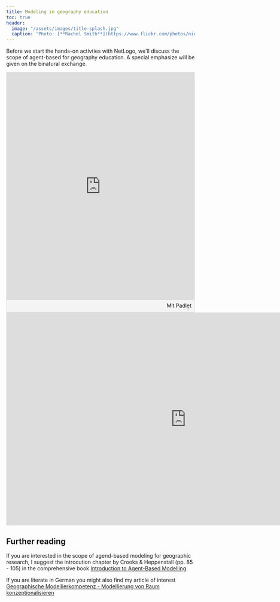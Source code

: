 ```yaml
---
title: Modeling in geography education
toc: true
header:
  image: "/assets/images/title-splash.jpg"
  caption: 'Photo: [**Rachel Smith**](https://www.flickr.com/photos/ninmah/)'
---
```

Before we start the hands-on activties with NetLogo, we'll discuss the scope of agent-based for geography education. A special emphasize will be given on the binatural exchange.  
<!--more-->

<div class="padlet-embed" style="border:1px solid rgba(0,0,0,0.1);border-radius:2px;box-sizing:border-box;overflow:hidden;position:relative;width:100%;background:#F4F4F4"><p style="padding:0;margin:0"><iframe src="https://padlet.com/embed/yirlz0qk0muao6eg" frameborder="0" allow="camera;microphone;geolocation" style="width:100%;height:608px;display:block;padding:0;margin:0"></iframe></p><div style="padding:8px;text-align:right;margin:0;"><a href="https://padlet.com?ref=embed" style="padding:0;margin:0;border:none;display:block;line-height:1;height:16px" target="_blank"><img src="https://padlet.net/embeds/made_with_padlet.png" width="86" height="16" style="padding:0;margin:0;background:none;border:none;display:inline;box-shadow:none" alt="Mit Padlet erstellt"></a></div></div>

<iframe src="https://docs.google.com/presentation/d/e/2PACX-1vS5ay0A_kQgblyaoTGxeC_7zxytuStPznoUIo4TgYovmftbiTyZZ03vZzBLIGRSv2Pf-zjWx3ZIsveA/embed?start=false&loop=false&delayms=5000" frameborder="0" width="960" height="569" allowfullscreen="true" mozallowfullscreen="true" webkitallowfullscreen="true"></iframe>

## Further reading

If you are interested in the scope of agend-based modeling for geographic research, I suggest the introcution chapter by Crooks & Heppenstall (pp. 85 - 105) in the comprehensive book [Introduction to Agent-Based Modelling](https://link.springer.com/chapter/10.1007/978-90-481-8927-4_5).

If you are literate in German you might also find my article of interest [Geographische Modellierkompetenz - Modellierung von Raum konzeptionalisieren](https://doi.org/10.1553/gw-unterricht156s19)
